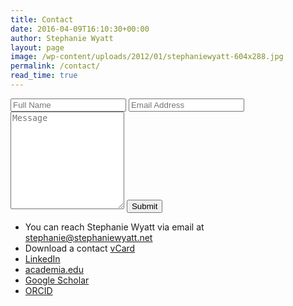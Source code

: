 ```yaml
---
title: Contact
date: 2016-04-09T16:10:30+00:00
author: Stephanie Wyatt
layout: page
image: /wp-content/uploads/2012/01/stephaniewyatt-604x288.jpg
permalink: /contact/
read_time: true
---
```


<!-- modify this form HTML and place wherever you want your form -->

<form action="https://formspree.io/moqwpjyz" method="POST">
    <input type="text" name="name" placeholder="Full Name">
    <input type="text" name="email" placeholder="Email Address">
    <textarea type="text" name="content" rows="10" placeholder="Message"></textarea>
    <input type="hidden" name="_next" value="https://spirittwinslacrosse.com">
    <input type="hidden" name="_subject" value="New Contact Form Submission">
    <input type="text" name="_gotcha" style="display:none">
    <input type="submit" value="Submit">
</form>

  - You can reach Stephanie Wyatt via email at [stephanie@stephaniewyatt.net](mailto:stephanie@stephaniewyatt.net)
  - Download a contact [vCard](/documents/stephaniewyatt.tel.vcf)
  - [LinkedIn](http://stephaniewyatt.in)
  - [academia.edu](https://tcu.academia.edu/StephanieWyatt)
  - [Google Scholar](https://scholar.google.com/citations?user=43gFBr8AAAAJ)
  - [ORCID](https://orcid.org/0000-0002-4472-5316)
